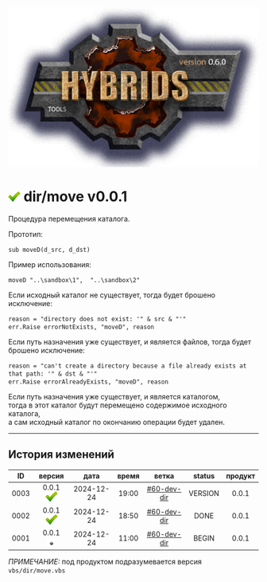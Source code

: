 [![logo](../../logo.png)](../../docs.md "documentation") 

[M]: ../dir.md               "родитель"
[P]: ../../icons/progress.png  "в процессе..."
[S]: ../../icons/success.png   "ошибок не обнаружено"
[E]: ../../icons/empty.png     "нет данных"

[![S]][M] dir/move v0.0.1
=========================
Процедура перемещения каталога.  

Прототип:  
```
sub moveD(d_src, d_dst)
```

Пример использования:  

```vbs
moveD "..\sandbox\1",  "..\sandbox\2"
```

Если исходный каталог не существует, тогда будет брошено исключение:  
```vbs
reason = "directory does not exist: '" & src & "'"
err.Raise errorNotExists, "moveD", reason
```

Если путь назначения уже существует, и является файлов, тогда будет брошено исключение:  
```vbs
reason = "can't create a directory because a file already exists at that path: '" & dst & "'"
err.Raise errorAlreadyExists, "moveD", reason
```

Если путь назначения уже существует, и является каталогом,  
тогда в этот каталог будут перемещено содержимое исходного каталога,  
а сам исходный каталог по окончанию операции будет удален.  

--------------------------------------------------------------------------------

История изменений 
-----------------

| **ID** |      версия     |    дата    | время |      ветка      | status  | продукт |  
|:------:|:---------------:|:----------:|:-----:|:---------------:|:-------:|:-------:|  
|  0003  | 0.0.1 [![S]][M] | 2024-12-24 | 19:00 | [#60-dev-dir]   | VERSION |  0.0.1  |  
|  0002  | 0.0.1 [![S]][M] | 2024-12-24 | 18:50 | [#60-dev-dir]   |  DONE   |  0.0.1  |  
|  0001  | 0.0.1 [![E]][M] | 2024-12-24 | 11:00 | [#60-dev-dir]   |  BEGIN  |  0.0.1  |  

*ПРИМЕЧАНИЕ:* под продуктом подразумевается версия `vbs/dir/move.vbs`  

[#60-dev-dir]:   ../../history.md#-v060-dev
